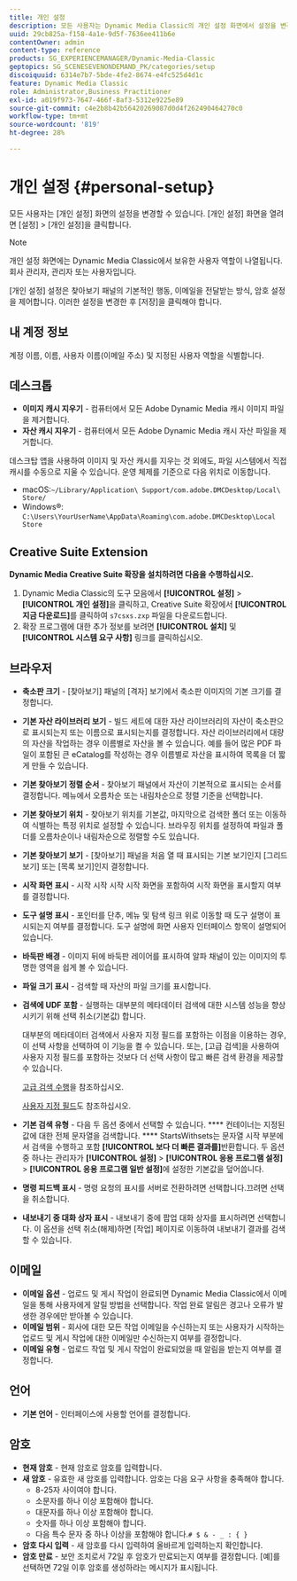 ```yaml
---
title: 개인 설정
description: 모든 사용자는 Dynamic Media Classic의 개인 설정 화면에서 설정을 변경할 수 있습니다.
uuid: 29cb825a-f158-4a1e-9d5f-7636ee411b6e
contentOwner: admin
content-type: reference
products: SG_EXPERIENCEMANAGER/Dynamic-Media-Classic
geptopics: SG_SCENESEVENONDEMAND_PK/categories/setup
discoiquuid: 6314e7b7-5bde-4fe2-8674-e4fc525d4d1c
feature: Dynamic Media Classic
role: Administrator,Business Practitioner
exl-id: a019f973-7647-466f-8af3-5312e9225e89
source-git-commit: c4e2b8b42b56420269087d0d4f262490464270c0
workflow-type: tm+mt
source-wordcount: '819'
ht-degree: 28%

---
```


# 개인 설정 {#personal-setup}

모든 사용자는 [개인 설정] 화면의 설정을 변경할 수 있습니다. [개인 설정] 화면을 열려면 [설정] > [개인 설정]을 클릭합니다.

>[!NOTE]
>
>개인 설정 화면에는 Dynamic Media Classic에서 보유한 사용자 역할이 나열됩니다.회사 관리자, 관리자 또는 사용자입니다.

[개인 설정] 설정은 찾아보기 패널의 기본적인 행동, 이메일을 전달받는 방식, 암호 설정을 제어합니다. 이러한 설정을 변경한 후 [저장]을 클릭해야 합니다.

## 내 계정 정보

계정 이름, 이름, 사용자 이름(이메일 주소) 및 지정된 사용자 역할을 식별합니다.

## 데스크톱

* **이미지 캐시 지우기**  - 컴퓨터에서 모든 Adobe Dynamic Media 캐시 이미지 파일을 제거합니다.
* **자산 캐시 지우기**  - 컴퓨터에서 모든 Adobe Dynamic Media 캐시 자산 파일을 제거합니다.

데스크탑 앱을 사용하여 이미지 및 자산 캐시를 지우는 것 외에도, 파일 시스템에서 직접 캐시를 수동으로 지울 수 있습니다. 운영 체제를 기준으로 다음 위치로 이동합니다.

* macOS:`~/Library/Application\ Support/com.adobe.DMCDesktop/Local\ Store/`
* Windows®: `C:\Users\YourUserName\AppData\Roaming\com.adobe.DMCDesktop\Local Store`

## Creative Suite Extension

**Dynamic Media Creative Suite 확장을 설치하려면 다음을 수행하십시오.**

1. Dynamic Media Classic의 도구 모음에서 **[!UICONTROL 설정]** > **[!UICONTROL 개인 설정]**&#x200B;을 클릭하고, Creative Suite 확장에서 **[!UICONTROL 지금 다운로드]**&#x200B;를 클릭하여 `s7csxs.zxp` 파일을 다운로드합니다.
1. 확장 프로그램에 대한 추가 정보를 보려면 **[!UICONTROL 설치]** 및 **[!UICONTROL 시스템 요구 사항]** 링크를 클릭하십시오.

<!--    A readme file is included at the root of the unzipped file to provide you with additional information about the extension.

1. Depending on your installed operating system, do one of the following: -->

<!-- #### Windows

|If you are running|Do this|
|--- |--- |
|Adobe Illustrator 18 in Adobe Creative Cloud 2014|<ul><li>From the root of the unzipped folder, click CC-2014.</li><li>Depending on the bit version of Adobe Illustrator that you are using, click win32 or win64.</li><li>Click libraries > flame, and then copy `aflame.dll` to Adobe Illustrator's executable folder. For example, `C:\Program Files\Adobe\Adobe Illustrator CC 2014\Support Files\Contents\Windows`. </li></ul><br/>**Note**: This example path is for the 64-bit location; the 32-bit location may fall under Program Files (x86) instead. <br/><ul><li>Return to the same libraries folder, click flamingo, and then copy `aflamingo.dll` to the same Adobe Illustrator executable folder that you used in the previous step. </li><li>Return to the win32 or win64 folder that you selected in step 2, and then copy `AdobeS7FXGFileFormat.aip` to Adobe Illustrator's plug-ins folder. For example, `C:\Program Files\Adobe\Adobe Illustrator CC 2014\Plug-ins\Illustrator Formats`. </li></ul> <br/>**Note**: This example path is for the 64-bit location; the 32-bit location may fall under Program Files (x86) instead.|
|Adobe Illustrator 17 in Adobe Creative Cloud|<ul><li>From the root of the unzipped folder, click CC. </li><li>Depending on the bit version of Adobe Illustrator that you are using, click win32 or win64.</li><li> Copy `AdobeS7FXGFileFormat.aip` to Adobe Illustrator's plug-ins folder. For example, `C:\Program Files\Adobe\Adobe Illustrator CC (64 Bit)\Plug-ins\Illustrator Formats`.</li></ul><br/>**Note**: This example path is for the 64-bit location; the 32-bit location may fall under Program Files (x86) instead.|
|Adobe Illustrator 16 in Adobe Creative Suite 6|<ul><li>From the root of the unzipped folder, click 6.0. </li><li>Depending on the bit version of Adobe Illustrator that you are using, click win32 or win64. </li><li>Copy AdobeS7FXGFileFormat.aip to Adobe Illustrator's plug-ins folder. For example, `C:\Program Files\Adobe\Adobe Illustrator CS6 (64 Bit)\Plug-ins\Illustrator Formats`.</li></ul><br/>**Note**: This example path is for the 64-bit location; the 32-bit location may fall under Program Files (x86) instead.|

#### Mac

|If you are running|Do this|
|--- |--- |
|Adobe Illustrator 18 in Adobe Creative Cloud 2014|<ul><li>From the root of the unzipped folder, click CC-2014 > mac64.</li><li>Click libraries > flame, and then copy the `aflame.framework` folder to Adobe Illustrator package contents folder. For example, `/Applications/Adobe Illustrator CC 2014/ Illustrator.app/Contents/Frameworks/`. (To open Adobe Illustrator’s package contents folder, right-click on the Adobe illustrator CC 2014 icon and click Show Package Contents from context menu).</li><li>Return to the same libraries folder, click `flamingo`, and then copy the `aflamingo.framework` folder to the same Adobe Illustrator package contents folder that you used in the previous step.</li><li>Return to the mac64 folder that you selected in step 1, and then copy the `AdobeS7FXGFileFormat.aip` folder to Adobe Illustrator’s plug-in folder. For example, `/Applications/Adobe Illustrator CC 2014/Plug-ins/Illustrator Formats/`.</li></ul><br/>|
|Adobe Illustrator 17 in Adobe Creative Cloud|<ul><li>From the root of the unzipped folder, click CC > mac64</li><li>Copy the `AdobeS7FXGFileFormat.aip` folder to Adobe Illustrator’s plug-in folder. For example, `/Applications/Adobe Illustrator CC/Plug-ins/Illustrator Formats/`.</li></ul><br/>|
|Adobe Illustrator 16 in Adobe Creative Suite 6|<ul><li>From the root of the unzipped folder, click 6.0 > mac64</li><li>Copy the `AdobeS7FXGFileFormat.aip` folder to Adobe Illustrator’s plug-in folder. For example, `/Applications/Adobe Illustrator CS6/Plug-ins/Illustrator Formats/`.</li></ul>|

The plug-in is now available for you to use in Adobe Illustrator. -->

## 브라우저

* **축소판 크기**  - [찾아보기] 패널의 [격자] 보기에서 축소판 이미지의 기본 크기를 결정합니다.
* **기본 자산 라이브러리 보기**  - 빌드 세트에 대한 자산 라이브러리의 자산이 축소판으로 표시되는지 또는 이름으로 표시되는지를 결정합니다. 자산 라이브러리에서 대량의 자산을 작업하는 경우 이름별로 자산을 볼 수 있습니다. 예를 들어 많은 PDF 파일이 포함된 큰 eCatalog를 작성하는 경우 이름별로 자산을 표시하여 목록을 더 짧게 만들 수 있습니다.
* **기본 찾아보기 정렬 순서**  - 찾아보기 패널에서 자산이 기본적으로 표시되는 순서를 결정합니다. 메뉴에서 오름차순 또는 내림차순으로 정렬 기준을 선택합니다.
* **기본 찾아보기 위치**  - 찾아보기 위치를 기본값, 마지막으로 검색한 폴더 또는 이동하여 식별하는 특정 위치로 설정할 수 있습니다. 브라우징 위치를 설정하여 파일과 폴더를 오름차순이나 내림차순으로 정렬할 수도 있습니다.
* **기본 찾아보기 보기**  - [찾아보기] 패널을 처음 열 때 표시되는 기본 보기인지 [그리드 보기] 또는 [목록 보기]인지 결정합니다.
* **시작 화면 표시**  - 시작 시작 시작 시작 화면을 포함하여 시작 화면을 표시할지 여부를 결정합니다.
* **도구 설명 표시**  - 포인터를 단추, 메뉴 및 탐색 링크 위로 이동할 때 도구 설명이 표시되는지 여부를 결정합니다. 도구 설명에 화면 사용자 인터페이스 항목이 설명되어 있습니다.
* **바둑판 배경**  - 이미지 뒤에 바둑판 레이어를 표시하여 알파 채널이 있는 이미지의 투명한 영역을 쉽게 볼 수 있습니다.
* **파일 크기 표시**  - 검색할 때 자산의 파일 크기를 표시합니다.
* **검색에 UDF 포함**  - 실행하는 대부분의 메타데이터 검색에 대한 시스템 성능을 향상시키기 위해 선택 취소(기본값) 합니다.

   대부분의 메타데이터 검색에서 사용자 지정 필드를 포함하는 이점을 이용하는 경우, 이 선택 사항을 선택하여 이 기능을 켤 수 있습니다. 또는, [고급 검색]을 사용하여 사용자 지정 필드를 포함하는 것보다 더 선택 사항이 많고 빠른 검색 환경을 제공할 수 있습니다.

   [고급 검색 수행](searching-assets.md#conducting_an_advanced_search)을 참조하십시오.

   [사용자 지정 필드](application-setup.md#user_defined_fields)도 참조하십시오.

* **기본 검색 유형**  - 다음 두 옵션 중에서 선택할 수 있습니다. **** 컨테이너는 지정된 값에 대한 전체 문자열을 검색합니다. **** StartsWithsets는 문자열 시작 부분에서 검색을 수행하고 포함 **[!UICONTROL 보다 더 빠른 결과를]**&#x200B;반환합니다. 두 옵션 중 하나는 관리자가 **[!UICONTROL 설정]** > **[!UICONTROL 응용 프로그램 설정]** > **[!UICONTROL 응용 프로그램 일반 설정]**&#x200B;에 설정한 기본값을 덮어씁니다.
* **명령 피드백 표시**  - 명령 요청의 표시를 서버로 전환하려면 선택합니다.끄려면 선택을 취소합니다.
* **내보내기 중 대화 상자 표시**  - 내보내기 중에 팝업 대화 상자를 표시하려면 선택합니다. 이 옵션을 선택 취소(해제)하면 [작업] 페이지로 이동하여 내보내기 결과를 검색할 수 있습니다.

## 이메일

* **이메일 옵션**  - 업로드 및 게시 작업이 완료되면 Dynamic Media Classic에서 이메일을 통해 사용자에게 알릴 방법을 선택합니다. 작업 완료 알림은 경고나 오류가 발생한 경우에만 받아볼 수 있습니다.
* **이메일 범위**  - 회사에 대한 모든 작업 이메일을 수신하는지 또는 사용자가 시작하는 업로드 및 게시 작업에 대한 이메일만 수신하는지 여부를 결정합니다.
* **이메일 유형**  - 업로드 작업 및 게시 작업이 완료되었을 때 알림을 받는지 여부를 결정합니다.

## 언어

* **기본 언어**  - 인터페이스에 사용할 언어를 결정합니다.

## 암호

* **현재 암호**  - 현재 암호로 암호를 입력합니다.
* **새 암호**  - 유효한 새 암호를 입력합니다. 암호는 다음 요구 사항을 충족해야 합니다.
   * 8-25자 사이여야 합니다.
   * 소문자를 하나 이상 포함해야 합니다.
   * 대문자를 하나 이상 포함해야 합니다.
   * 숫자를 하나 이상 포함해야 합니다.
   * 다음 특수 문자 중 하나 이상을 포함해야 합니다.`# $ & - _ : { }`
* **암호 다시 입력**  - 새 암호를 다시 입력하여 올바르게 입력하는지 확인합니다.
* **암호 만료**  - 보안 조치로서 72일 후 암호가 만료되는지 여부를 결정합니다. [예]를 선택하면 72일 이후 암호를 생성하라는 메시지가 표시됩니다.
